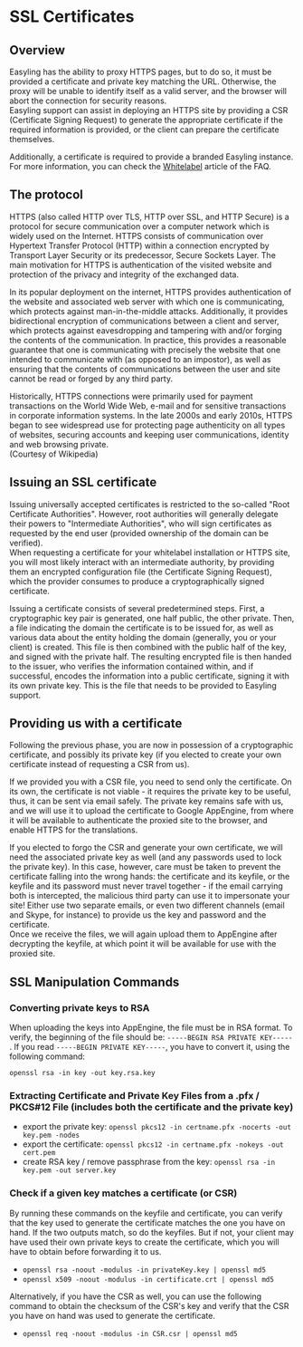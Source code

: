 # SSL Certificates

## Overview
Easyling has the ability to proxy HTTPS pages, but to do so, it must be provided a certificate and private key matching the URL. Otherwise, the proxy will be unable to identify itself as a valid server, and the browser will abort the connection for security reasons.  
Easyling support can assist in deploying an HTTPS site by providing a CSR (Certificate Signing Request) to generate the appropriate certificate if the required information is provided, or the client can prepare the certificate themselves.

Additionally, a certificate is required to provide a branded Easyling instance. For more information, you can check the [Whitelabel](/faq/whitelabel.html) article of the FAQ.

## The protocol
HTTPS (also called HTTP over TLS, HTTP over SSL, and HTTP Secure) is a protocol for secure communication over a computer network which is widely used on the Internet. HTTPS consists of communication over Hypertext Transfer Protocol (HTTP) within a connection encrypted by Transport Layer Security or its predecessor, Secure Sockets Layer. The main motivation for HTTPS is authentication of the visited website and protection of the privacy and integrity of the exchanged data.

In its popular deployment on the internet, HTTPS provides authentication of the website and associated web server with which one is communicating, which protects against man-in-the-middle attacks. Additionally, it provides bidirectional encryption of communications between a client and server, which protects against eavesdropping and tampering with and/or forging the contents of the communication. In practice, this provides a reasonable guarantee that one is communicating with precisely the website that one intended to communicate with (as opposed to an impostor), as well as ensuring that the contents of communications between the user and site cannot be read or forged by any third party.

Historically, HTTPS connections were primarily used for payment transactions on the World Wide Web, e-mail and for sensitive transactions in corporate information systems. In the late 2000s and early 2010s, HTTPS began to see widespread use for protecting page authenticity on all types of websites, securing accounts and keeping user communications, identity and web browsing private.  
(Courtesy of Wikipedia)

## Issuing an SSL certificate
Issuing universally accepted certificates is restricted to the so-called "Root Certificate Authorities". However, root authorities will generally delegate their powers to "Intermediate Authorities", who will sign certificates as requested by the end user (provided ownership of the domain can be verified).  
When requesting a certificate for your whitelabel installation or HTTPS site, you will most likely interact with an intermediate authority, by providing them an encrypted configuration file (the Certificate Signing Request), which the provider consumes to produce a cryptographically signed certificate.

Issuing a certificate consists of several predetermined steps. First, a cryptographic key pair is generated, one half public, the other private. Then, a file indicating the domain the certificate is to be issued for, as well as various data about the entity holding the domain (generally, you or your client) is created. This file is then combined with the public half of the key, and signed with the private half. The resulting encrypted file is then handed to the issuer, who verifies the information contained within, and if successful, encodes the information into a public certificate, signing it with its own private key. This is the file that needs to be provided to Easyling support.

## Providing us with a certificate
Following the previous phase, you are now in possession of a cryptographic certificate, and possibly its private key (if you elected to create your own certificate instead of requesting a CSR from us).

If we provided you with a CSR file, you need to send only the certificate. On its own, the certificate is not viable - it requires the private key to be useful, thus, it can be sent via email safely. The private key remains safe with us, and we will use it to upload the certificate to Google AppEngine, from where it will be available to authenticate the proxied site to the browser, and enable HTTPS for the translations.

If you elected to forgo the CSR and generate your own certificate, we will need the associated private key as well (and any passwords used to lock the private key). In this case, however, care must be taken to prevent the certificate falling into the wrong hands: the certificate and its keyfile, or the keyfile and its password must never travel together - if the email carrying both is intercepted, the malicious third party can use it to impersonate your site! Either use two separate emails, or even two different channels (email and Skype, for instance) to provide us the key and password and the certificate.  
Once we receive the files, we will again upload them to AppEngine after decrypting the keyfile, at which point it will be available for use with the proxied site.

## SSL Manipulation Commands
### Converting private keys to RSA
When uploading the keys into AppEngine, the file must be in RSA format. To verify, the beginning of the file should be: `-----BEGIN RSA PRIVATE KEY-----` . If you read `-----BEGIN PRIVATE KEY-----`, you have to convert it, using the following command:

```
openssl rsa -in key -out key.rsa.key
```

### Extracting Certificate and Private Key Files from a .pfx / PKCS#12 File (includes both the certificate and the private key)

- export the private key: `openssl pkcs12 -in certname.pfx -nocerts -out key.pem -nodes`
- export the certificate: `openssl pkcs12 -in certname.pfx -nokeys -out cert.pem`
- create RSA key / remove passphrase from the key: `openssl rsa -in key.pem -out server.key`

### Check if a given key matches a certificate (or CSR)
By running these commands on the keyfile and certificate, you can verify that the key used to generate the certificate matches the one you have on hand. If the two outputs match, so do the keyfiles. But if not, your client may have used their own private keys to create the certificate, which you will have to obtain before forwarding it to us.

- `openssl rsa -noout -modulus -in privateKey.key | openssl md5`
- `openssl x509 -noout -modulus -in certificate.crt | openssl md5`

Alternatively, if you have the CSR as well, you can use the following command to obtain the checksum of the CSR's key and verify that the CSR you have on hand was used to generate the certificate.
- `openssl req -noout -modulus -in CSR.csr | openssl md5`
